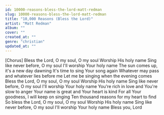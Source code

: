 ```yaml
---
id: 10000-reasons-bless-the-lord-matt-redman
slug: 10000-reasons-bless-the-lord-matt-redman
title: "10,000 Reasons (Bless the Lord)"
artist: "Matt Redman"
album: ""
cover: ""
created_at: ""
genre: "christian"
updated_at: ""
---
```


[Chorus]
Bless the Lord, O my soul, O my soul
Worship His holy name
Sing like never before, O my soul
I'll worship Your holy name
The sun comes up, it's a new day dawning
It's time to sing Your song again
Whatever may pass and whatever lies before me
Let me be singing when the evening comes
Bless the Lord, O my soul, O my soul
Worship His holy name
Sing like never before, O my soul
I'll worship Your holy name
You're rich in love and You're slow to anger
Your name is great and Your heart is kind
For all Your goodness, I will keep on singing
Ten thousand reasons for my heart to find
So bless the Lord, O my soul, O my soul
Worship His holy name
Sing like never before, O my soul
I'll worship Your holy name
Bless you, Lord
